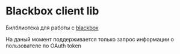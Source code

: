 # Blackbox client lib

Билблиотека для работы с [blackbox](https://wiki.yandex-team.ru/passport/blackbox/)

На даный момент поддерживается только запрос информации о пользователе по OAuth token
